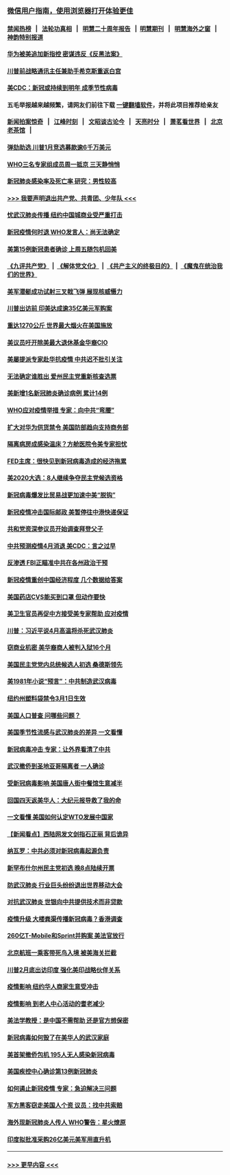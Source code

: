 ### [微信用户指南，使用浏览器打开体验更佳](https://github.com/gfw-breaker/banned-news1/blob/master/indexes/wechat-guide.md?t=0)
#### [禁闻热榜](热点新闻.md?t=0)  &nbsp;&nbsp;|&nbsp;&nbsp; [法轮功真相](https://github.com/gfw-breaker/truth/blob/master/README.md?t=0) &nbsp;&nbsp;|&nbsp;&nbsp; [明慧二十周年报告](https://github.com/gfw-breaker/mh-reports/blob/master/README.md?t=0) &nbsp;&nbsp;|&nbsp;&nbsp;[明慧期刊](https://github.com/gfw-breaker/mh-qikan) &nbsp;&nbsp;|&nbsp;&nbsp; [明慧海外之窗](https://github.com/gfw-breaker/mh-news/blob/master/README.md?t=0) &nbsp;&nbsp;|&nbsp;&nbsp; [神韵特别报道](https://github.com/gfw-breaker/mh-news/blob/master/shenyun.md?t=0)
#### [华为被美追加新指控 密谋违反《反黑法案》](../pages/nsc412/n11867191.md?t=02140622) 
#### [川普前战略通讯主任兼助手希克斯重返白宫](../pages/nsc412/n11867104.md?t=02140622) 
#### [美CDC：新冠或持续到明年 成季节性病毒](../pages/nsc412/n11867279.md?t=02140622) 
#### 五毛举报越来越频繁，请网友们前往下载 [一键翻墙软件](https://github.com/gfw-breaker/ssr-accounts)，并将此项目推荐给亲友
#### [新闻拍案惊奇](https://github.com/gfw-breaker/banned-news1/blob/master/pages/link4.md) &nbsp;&nbsp;|&nbsp;&nbsp; [江峰时刻](https://github.com/gfw-breaker/banned-news1/blob/master/pages/link4.md) &nbsp;&nbsp;|&nbsp;&nbsp; [文昭谈古论今](https://github.com/gfw-breaker/banned-news1/blob/master/pages/link4.md) &nbsp;&nbsp;|&nbsp;&nbsp; [天亮时分](https://github.com/gfw-breaker/banned-news1/blob/master/pages/link4.md) &nbsp;&nbsp;|&nbsp;&nbsp; [萧茗看世界](https://github.com/gfw-breaker/banned-news1/blob/master/pages/link4.md) &nbsp;&nbsp;|&nbsp;&nbsp; [北京老茶馆](https://github.com/gfw-breaker/banned-news1/blob/master/pages/link4.md) &nbsp;&nbsp;|&nbsp;&nbsp; 
#### [弹劾助选 川普1月竞选募款逾6千万美元](../pages/nsc412/n11866950.md?t=02140622) 
#### [WHO三名专家组成员周一抵京 三天静悄悄](../pages/nsc412/n11866947.md?t=02140622) 
#### [新冠肺炎感染率及死亡率 研究：男性较高](../pages/nsc412/n11866956.md?t=02140622) 
#### [>>> 我要声明退出共产党、共青团、少年队 <<<](https://github.com/begood0513/goodnews/blob/master/quit/letter.md) 
#### [忧武汉肺炎传播 纽约中国城商业受严重打击](../pages/nsc412/n11866902.md?t=02140622) 
#### [新冠疫情何时退 WHO发言人：尚无法确定](../pages/nsc412/n11866864.md?t=02140622) 
#### [美第15例新冠患者确诊 上周五随包机回美](../pages/nsc412/n11866852.md?t=02140622) 
#### [《九评共产党》](https://github.com/begood0513/9ping.md/blob/master/README.md) &nbsp;|&nbsp; [《解体党文化》](../../../../jtdwh.md/blob/master/README.md)  &nbsp;|&nbsp; [《共产主义的终极目的》](../../../../gczydzjmd.md/blob/master/README.md) &nbsp;|&nbsp; [《魔鬼在统治我们的世界》](../../../../mgztzwmdsj.md/blob/master/README.md) 
#### [美军潜艇成功试射三叉戟飞弹 展现核威慑力](../pages/nsc412/n11866046.md?t=02140622) 
#### [川普出访前 印美达成逾35亿美元军购案](../pages/nsc412/n11865444.md?t=02140622) 
#### [重达1270公斤 世界最大烟火在美国施放](../pages/nsc412/n11865198.md?t=02140622) 
#### [美议员吁开除美最大退休基金华裔CIO](../pages/nsc412/n11865230.md?t=02140622) 
#### [美屡提派专家赴华抗疫情 中共迟不批引关注](../pages/nsc412/n11864719.md?t=02140622) 
#### [无法确定谁胜出 爱州民主党重新核查选票](../pages/nsc412/n11864830.md?t=02140622) 
#### [美新增1名新冠肺炎确诊病例 累计14例](../pages/nsc412/n11864893.md?t=02140622) 
#### [WHO应对疫情举措 专家：向中共“弯腰”](../pages/nsc412/n11864727.md?t=02140622) 
#### [扩大对华为供货禁令 美国防部趋向支持商务部](../pages/nsc412/n11864773.md?t=02140622) 
#### [隔离病房成感染温床？方舱医院令美专家担忧](../pages/nsc412/n11864575.md?t=02140622) 
#### [FED主席：很快见到新冠病毒造成的经济拖累](../pages/nsc412/n11864507.md?t=02140622) 
#### [美2020大选：8人继续争夺民主党候选资格](../pages/nsc412/n11864327.md?t=02140622) 
#### [新冠病毒爆发比贸易战更加速中美“脱钩”](../pages/nsc412/n11864470.md?t=02140622) 
#### [新冠疫情冲击国际邮政 美暂停往中港快递保证](../pages/nsc412/n11864207.md?t=02140622) 
#### [共和党资深参议员开始调查拜登父子](../pages/nsc412/n11863984.md?t=02140622) 
#### [中共预测疫情4月消退 美CDC：言之过早](../pages/nsc412/n11864310.md?t=02140622) 
#### [反渗透 FBI正瞄准中共在各州政治干预](../pages/nsc412/n11864300.md?t=02140622) 
#### [新冠疫情重创中国经济程度 几个数据给答案](../pages/nsc412/n11864203.md?t=02140622) 
#### [美国药店CVS能买到口罩 但动作要快](../pages/nsc412/n11862438.md?t=02140622) 
#### [美卫生官员再促中方接受美专家帮助 应对疫情](../pages/nsc412/n11864043.md?t=02140622) 
#### [川普：习近平说4月高温将杀死武汉肺炎](../pages/nsc412/n11860814.md?t=02140622) 
#### [窃商业机密 美华裔商人被判入狱16个月](../pages/nsc412/n11863911.md?t=02140622) 
#### [美国民主党党内总统候选人初选 桑德斯领先](../pages/nsc412/n11863475.md?t=02140622) 
#### [美1981年小说“预言”：中共制造武汉病毒](../pages/nsc412/n11863306.md?t=02140622) 
#### [纽约州塑料袋禁令3月1日生效](../pages/nsc412/n11862832.md?t=02140622) 
#### [美国人口普查  问哪些问题？](../pages/nsc412/n11862808.md?t=02140622) 
#### [美国季节性流感与武汉肺炎的差异 一文看懂](../pages/nsc412/n11862428.md?t=02140622) 
#### [新冠病毒冲击 专家：让外界看清了中共](../pages/nsc412/n11862280.md?t=02140622) 
#### [武汉撤侨到圣地亚哥隔离者 一人确诊](../pages/nsc412/n11862460.md?t=02140622) 
#### [受新冠病毒影响 美国唐人街中餐馆生意减半](../pages/nsc412/n11861940.md?t=02140622) 
#### [回国四天返美华人：大纪元报导救了我的命](../pages/nsc412/n11862181.md?t=02140622) 
#### [一文看懂 美国如何认定WTO发展中国家](../pages/nsc412/n11862051.md?t=02140622) 
#### [【新闻看点】西陆网发文剑指石正丽 背后诡异](../pages/nsc412/n11861792.md?t=02140622) 
#### [纳瓦罗：中共必须对新冠病毒起源负责](../pages/nsc412/n11861810.md?t=02140622) 
#### [新罕布什尔州民主党初选 晚8点陆续开票](../pages/nsc412/n11861872.md?t=02140622) 
#### [防武汉肺炎 行业巨头纷纷退出世界移动大会](../pages/nsc412/n11861795.md?t=02140622) 
#### [对抗武汉肺炎 世银向中共提供技术而非贷款](../pages/nsc412/n11861652.md?t=02140622) 
#### [疫情升级 大楼粪渠传播新冠病毒？香港调查](../pages/nsc412/n11861556.md?t=02140622) 
#### [260亿T-Mobile和Sprint并购案 美法官放行](../pages/nsc412/n11861511.md?t=02140622) 
#### [北京航班一乘客带死鸟入境 被美海关拦截](../pages/nsc412/n11861317.md?t=02140622) 
#### [川普2月底出访印度 强化美印战略伙伴关系](../pages/nsc412/n11860557.md?t=02140622) 
#### [疫情影响  纽约华人商家生意受冲击](../pages/nsc412/n11860284.md?t=02140622) 
#### [疫情影响  到老人中心活动的耆老减少](../pages/nsc412/n11860199.md?t=02140622) 
#### [美法学教授：是中国不需帮助 还是官方想保密](../pages/nsc412/n11859492.md?t=02140622) 
#### [新冠病毒如何毁了在美华人的武汉家庭](../pages/nsc412/n11859524.md?t=02140622) 
#### [美首架撤侨包机 195人无人感染新冠病毒](../pages/nsc412/n11859908.md?t=02140622) 
#### [美国疾控中心确诊第13例新冠肺炎](../pages/nsc412/n11859966.md?t=02140622) 
#### [如何遏止新冠疫情 专家：急迫解决三问题](../pages/nsc412/n11859685.md?t=02140622) 
#### [军方黑客窃走美国人个资 议员：找中共索赔](../pages/nsc412/n11859371.md?t=02140622) 
#### [海外现新冠肺炎人传人 WHO警告：星火燎原](../pages/nsc412/n11859252.md?t=02140622) 
#### [印度拟批准采购26亿美元美军用直升机](../pages/nsc412/n11859143.md?t=02140622) 

----
#### [ >>> 更早内容 <<< ](../indexes/nsc412-earlier.md)
